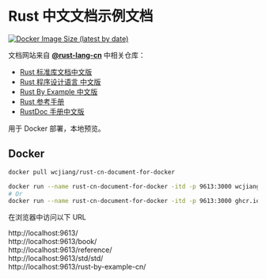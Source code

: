 Rust 中文文档示例文档
===

[![Docker Image Size (latest by date)](https://img.shields.io/docker/image-size/wcjiang/rust-cn-document-for-docker?logo=docker)](https://hub.docker.com/r/wcjiang/rust-cn-document-for-docker)

文档网站来自 [**@rust-lang-cn**](https://github.com/rust-lang-cn) 中相关仓库：

- [Rust 标准库文档中文版](https://github.com/rust-lang-cn/std-cn)
- [Rust 程序设计语言 中文版](https://github.com/rust-lang-cn/book-cn)
- [Rust By Example 中文版](https://github.com/rust-lang-cn/rust-by-example-cn)
- [Rust 参考手册](https://github.com/rust-lang-cn/reference-cn)
- [RustDoc 手册中文版](https://github.com/rust-lang-cn/rustdoc-cn)

用于 Docker 部署，本地预览。

## Docker

```bash
docker pull wcjiang/rust-cn-document-for-docker
```

```bash
docker run --name rust-cn-document-for-docker -itd -p 9613:3000 wcjiang/rust-cn-document-for-docker:latest
# Or
docker run --name rust-cn-document-for-docker -itd -p 9613:3000 ghcr.io/jaywcjlove/rust-cn-document-for-docker:latest
```

在浏览器中访问以下 URL

http://localhost:9613/  
http://localhost:9613/book/  
http://localhost:9613/reference/  
http://localhost:9613/std/std/  
http://localhost:9613/rust-by-example-cn/  